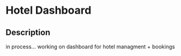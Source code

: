 # Hotel Dashboard

## Description
in process... 
working on dashboard for hotel managment + bookings



